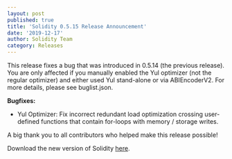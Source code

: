 ```yaml
---
layout: post
published: true
title: 'Solidity 0.5.15 Release Announcement'
date: '2019-12-17'
author: Solidity Team
category: Releases
---
```


This release fixes a bug that was introduced in 0.5.14 (the previous release). You are only affected if you manually enabled the Yul optimizer (not the regular optimizer) and either used Yul stand-alone or via ABIEncoderV2. For more details, please see buglist.json.

**Bugfixes:**

- Yul Optimizer: Fix incorrect redundant load optimization crossing user-defined functions that contain for-loops with memory / storage writes.

A big thank you to all contributors who helped make this release possible!

Download the new version of Solidity [here](https://github.com/ethereum/solidity/releases/tag/v0.5.15).
